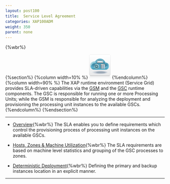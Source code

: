 ```yaml
---
layout: post100
title:  Service Level Agreement
categories: XAP100ADM
weight: 350
parent: none
---
```


{%wbr%}

{%section%}
{%column width=10% %}
![cassandra.png](/attachment_files/subject/pu.png)
{%endcolumn%}
{%column width=90% %}
The XAP runtime environment (Service Grid) provides SLA-driven capabilities via the [GSM](/product_overview/service-grid.html#gsm) and the [GSC](/product_overview/service-grid.html#gsc) runtime components. The GSC is responsible for running one or more Processing Units; while the GSM is responsible for analyzing the deployment and provisioning the processing unit instances to the available GSCs.
{%endcolumn%}
{%endsection%}




<hr/>

- [Overview](./the-sla.html){%wbr%}
The SLA enables you to define requirements which control the provisioning process of processing unit instances on the available GSCs.


- [Hosts, Zones & Machine Utilization](./the-sla-zones.html){%wbr%}
The SLA requirements are based on machine level statistics and grouping of the GSC processes to zones.

- [Deterministic Deployment](./the-sla-deterministic.html){%wbr%}
Defining the primary and backup instances location in an explicit manner.



<hr/>



